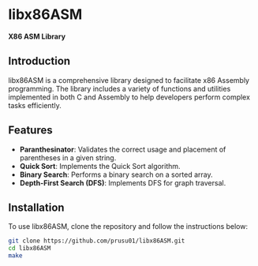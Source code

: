 # libx86ASM

**X86 ASM Library**

## Introduction

libx86ASM is a comprehensive library designed to facilitate x86 Assembly programming. The library includes a variety of functions and utilities implemented in both C and Assembly to help developers perform complex tasks efficiently.

## Features

- **Paranthesinator**: Validates the correct usage and placement of parentheses in a given string.
- **Quick Sort**: Implements the Quick Sort algorithm.
- **Binary Search**: Performs a binary search on a sorted array.
- **Depth-First Search (DFS)**: Implements DFS for graph traversal.

## Installation

To use libx86ASM, clone the repository and follow the instructions below:

```bash
git clone https://github.com/prusu01/libx86ASM.git
cd libx86ASM
make
